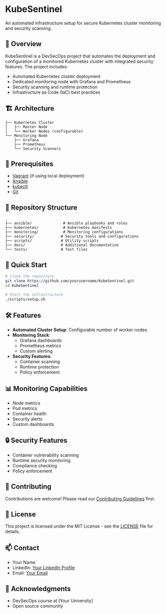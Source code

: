 # KubeSentinel

An automated infrastructure setup for secure Kubernetes cluster monitoring and security scanning.

## 🚀 Overview

KubeSentinel is a DevSecOps project that automates the deployment and configuration of a monitored Kubernetes cluster with integrated security features. The project includes:

- Automated Kubernetes cluster deployment
- Dedicated monitoring node with Grafana and Prometheus
- Security scanning and runtime protection
- Infrastructure as Code (IaC) best practices

## 🏗️ Architecture

```
├── Kubernetes Cluster
│   ├── Master Node
│   └── Worker Nodes (configurable)
└── Monitoring Node
    ├── Grafana
    ├── Prometheus
    └── Security Scanners
```

## 🔧 Prerequisites

- [Vagrant](https://www.vagrantup.com/downloads) (if using local deployment)
- [Ansible](https://docs.ansible.com/ansible/latest/installation_guide/index.html)
- [kubectl](https://kubernetes.io/docs/tasks/tools/install-kubectl/)
- [Git](https://git-scm.com/downloads)

## 📁 Repository Structure

```
.
├── ansible/              # Ansible playbooks and roles
├── kubernetes/           # Kubernetes manifests
├── monitoring/           # Monitoring configurations
├── security/            # Security tools and configurations
├── scripts/             # Utility scripts
├── docs/                # Additional documentation
└── tests/               # Test files
```

## 🚀 Quick Start

```bash
# Clone the repository
git clone https://github.com/yourusername/KubeSentinel.git
cd KubeSentinel

# Start the infrastructure
./scripts/setup.sh
```

## 🛠️ Features

- **Automated Cluster Setup**: Configurable number of worker nodes
- **Monitoring Stack**: 
  - Grafana dashboards
  - Prometheus metrics
  - Custom alerting
- **Security Features**:
  - Container scanning
  - Runtime protection
  - Policy enforcement

## 📊 Monitoring Capabilities

- Node metrics
- Pod metrics
- Container health
- Security alerts
- Custom dashboards

## 🔒 Security Features

- Container vulnerability scanning
- Runtime security monitoring
- Compliance checking
- Policy enforcement

## 🤝 Contributing

Contributions are welcome! Please read our [Contributing Guidelines](CONTRIBUTING.md) first.

## 📝 License

This project is licensed under the MIT License - see the [LICENSE](LICENSE) file for details.

## 📫 Contact

- Your Name
- LinkedIn: [Your LinkedIn Profile]()
- Email: [Your Email]()

## 🙏 Acknowledgments

- DevSecOps course at [Your University]
- Open source community
